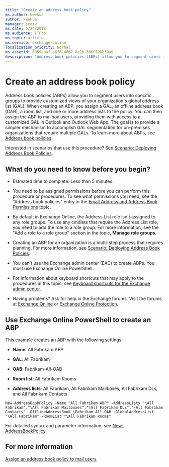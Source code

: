 ```yaml
---
title: "Create an address book policy"
ms.author: kwekua
author: kwekua
manager: scotv
ms.date: 6/24/2018
ms.audience: ITPro
ms.topic: article
ms.service: exchange-online
localization_priority: Normal
ms.assetid: 6359abaf-e6f6-4667-8c2b-3860728b39a9
description: "Address book policies (ABPs) allow you to segment users into specific groups to provide customized views of your organization's global address list (GAL). When creating an ABP, you assign a GAL, an offline address book (OAB), a room list, and one or more address lists to the policy. You can then assign the ABP to mailbox users, providing them with access to a customized GAL in Outlook and Outlook Web App. The goal is to provide a simpler mechanism to accomplish GAL segmentation for on-premises organizations that require multiple GALs. To learn more about ABPs, see Address book policies."
---
```


# Create an address book policy

Address book policies (ABPs) allow you to segment users into specific groups to provide customized views of your organization's global address list (GAL). When creating an ABP, you assign a GAL, an offline address book (OAB), a room list, and one or more address lists to the policy. You can then assign the ABP to mailbox users, providing them with access to a customized GAL in Outlook and Outlook Web App. The goal is to provide a simpler mechanism to accomplish GAL segmentation for on-premises organizations that require multiple GALs. To learn more about ABPs, see [Address book policies](address-book-policies.md).
  
Interested in scenarios that use this procedure? See [Scenario: Deploying Address Book Policies](https://technet.microsoft.com/library/6ac3c87d-161f-447b-afb2-149ae7e3f1dc.aspx). 
  
## What do you need to know before you begin?

- Estmated time to complete: Less than 5 minutes.
    
- You need to be assigned permissions before you can perform this procedure or procedures. To see what permissions you need, see the "Address book policies" entry in the [Email Address and Address Book Permissions](https://technet.microsoft.com/library/1c1de09d-16ef-4424-9bfb-eb7edffbc8c2.aspx) topic. 
    
- By default in Exchange Online, the Address List role isn't assigned to any role groups. To use any cmdlets that require the Address List role, you need to add the role to a role group. For more information, see the "Add a role to a role group" section in the topic, **Manage role groups**.
    
- Creating an ABP for an organization is a multi-step process that requires planning. For more information, see [Scenario: Deploying Address Book Policies](https://technet.microsoft.com/library/6ac3c87d-161f-447b-afb2-149ae7e3f1dc.aspx).
    
- You can't use the Exchange admin center (EAC) to create ABPs. You must use Exchange Online PowerShell.
    
- For information about keyboard shortcuts that may apply to the procedures in this topic, see [Keyboard shortcuts for the Exchange admin center](../../accessibility/keyboard-shortcuts-in-admin-center.md).
    
- Having problems? Ask for help in the Exchange forums. Visit the forums at [Exchange Online](https://go.microsoft.com/fwlink/p/?linkId=267542) or [Exchange Online Protection](https://go.microsoft.com/fwlink/p/?linkId=285351).
    
## Use Exchange Online PowerShell to create an ABP
<a name="UseShell"> </a>

This example creates an ABP with the following settings: 
  
- **Name**: All Fabrikam ABP
    
- **GAL**: All Fabrikam
    
- **OAB**: Fabrikam-All-OAB
    
- **Room list**: All Fabrikam Rooms
    
- **Address lists**: All Fabrikam, All Fabrikam Mailboxes, All Fabrikam DLs, and All Fabrikam Contacts
    
```
New-AddressBookPolicy -Name "All Fabrikam ABP" -AddressLists "\All Fabrikam","\All Fabrikam Mailboxes","\All Fabrikam DLs","\All Fabrikam Contacts" -OfflineAddressBook \Fabrikam-All-OAB -GlobalAddressList "\All Fabrikam" -RoomList "\All Fabrikam Rooms"
```

For detailed syntax and parameter information, see [New-AddressBookPolicy](https://technet.microsoft.com/library/07133bd2-ed6d-4a4b-8c3a-bd0c016f68eb.aspx).
  
## For more information
<a name="UseShell"> </a>

[Assign an address book policy to mail users](assign-an-address-book-policy-to-mail-users.md)
  

